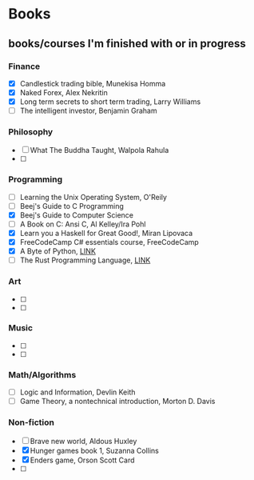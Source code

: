 # Books

## books/courses I'm finished with or in progress

### Finance
- [x] Candlestick trading bible, Munekisa Homma
- [x] Naked Forex, Alex Nekritin
- [x] Long term secrets to short term trading, Larry Williams
- [ ] The intelligent investor, Benjamin Graham
### Philosophy
- [ ] What The Buddha Taught, Walpola Rahula
- [ ]
### Programming
- [ ] Learning the Unix Operating System, O'Reily
- [ ] Beej's Guide to C Programming
- [x] Beej's Guide to Computer Science
- [ ] A Book on C: Ansi C, Al Kelley/Ira Pohl
- [x] Learn you a Haskell for Great Good!, Miran Lipovaca
- [x] FreeCodeCamp C# essentials course, FreeCodeCamp
- [x] A Byte of Python, [LINK](https://python.swaroopch.com/)
- [ ] The Rust Programming Language, [LINK](https://doc.rust-lang.org/stable/book/title-page.html)
### Art
- [ ]
- [ ]
### Music
- [ ]
- [ ]
### Math/Algorithms
- [ ] Logic and Information, Devlin Keith
- [ ] Game Theory, a nontechnical introduction, Morton D. Davis
### Non-fiction
- [ ] Brave new world, Aldous Huxley
- [x] Hunger games book 1, Suzanna Collins
- [x] Enders game, Orson Scott Card
- [ ]
